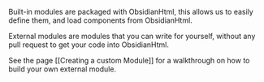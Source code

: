 Built-in modules are packaged with ObsidianHtml, this allows us to easily define them, and load components from ObsidianHtml. 

External modules are modules that you can write for yourself, without any pull request to get your code into ObsidianHtml.

See the page [[Creating a custom Module]] for a walkthrough on how to build your own external module.